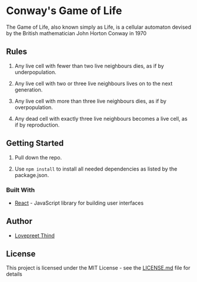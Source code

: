 # Conway's Game of Life
The Game of Life, also known simply as Life, is a cellular automaton devised by the British mathematician John Horton Conway in 1970

## Rules

1. Any live cell with fewer than two live neighbours dies, as if by underpopulation.

2. Any live cell with two or three live neighbours lives on to the next generation.

3. Any live cell with more than three live neighbours dies, as if by overpopulation.

4. Any dead cell with exactly three live neighbours becomes a live cell, as if by reproduction.

## Getting Started

1. Pull down the repo.

2. Use `npm install` to install all needed dependencies as listed by the package.json.


### Built With

* [React](https://reactjs.org/docs/getting-started.html) - JavaScript library for building user interfaces

## Author
* [Lovepreet Thind](https://github.com/Thind-Lovepreet14)

## License

This project is licensed under the MIT License - see the [LICENSE.md](LICENSE.md) file for details